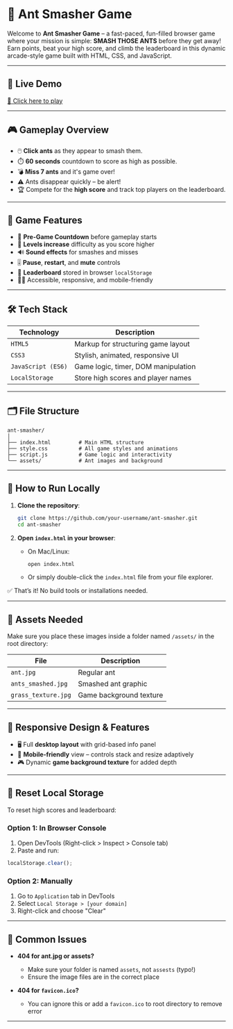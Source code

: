 # 🐜 Ant Smasher Game

Welcome to **Ant Smasher Game** – a fast-paced, fun-filled browser game where your mission is simple: **SMASH THOSE ANTS** before they get away! Earn points, beat your high score, and climb the leaderboard in this dynamic arcade-style game built with HTML, CSS, and JavaScript.

---

## 🚀 Live Demo

<a href="https://devilgod129.github.io/Ant_Smasher/" target="_blank">🔗 Click here to play</a>

---

## 🎮 Gameplay Overview

- 🖱️ **Click ants** as they appear to smash them.
- ⏱️ **60 seconds** countdown to score as high as possible.
- 💣 **Miss 7 ants** and it's game over!
- ⚠️ Ants disappear quickly – be alert!
- 🏆 Compete for the **high score** and track top players on the leaderboard.

---

## 🧠 Game Features

- 🎯 **Pre-Game Countdown** before gameplay starts
- 🧠 **Levels increase** difficulty as you score higher
- 🔊 **Sound effects** for smashes and misses
- 🎚️ **Pause**, **restart**, and **mute** controls
- 🧾 **Leaderboard** stored in browser `localStorage`
- 🧑‍🎓 Accessible, responsive, and mobile-friendly

---

## 🛠️ Tech Stack

| Technology         | Description                         |
| ------------------ | ----------------------------------- |
| `HTML5`            | Markup for structuring game layout  |
| `CSS3`             | Stylish, animated, responsive UI    |
| `JavaScript (ES6)` | Game logic, timer, DOM manipulation |
| `LocalStorage`     | Store high scores and player names  |

---

## 🗂️ File Structure

```
ant-smasher/
│
├── index.html         # Main HTML structure
├── style.css          # All game styles and animations
├── script.js          # Game logic and interactivity
└── assets/            # Ant images and background
```

---

## 🧪 How to Run Locally

1. **Clone the repository**:

   ```bash
   git clone https://github.com/your-username/ant-smasher.git
   cd ant-smasher
   ```

2. **Open `index.html` in your browser**:

   - On Mac/Linux:

     ```bash
     open index.html
     ```

   - Or simply double-click the `index.html` file from your file explorer.

✅ That’s it! No build tools or installations needed.

---

## 📁 Assets Needed

Make sure you place these images inside a folder named `/assets/` in the root directory:

| File                | Description             |
| ------------------- | ----------------------- |
| `ant.jpg`           | Regular ant             |
| `ants_smashed.jpg`  | Smashed ant graphic     |
| `grass_texture.jpg` | Game background texture |

---

## 📱 Responsive Design & Features

- 🖥️ Full **desktop layout** with grid-based info panel
- 📱 **Mobile-friendly** view – controls stack and resize adaptively
- 🎮 Dynamic **game background texture** for added depth

---

## 🔄 Reset Local Storage

To reset high scores and leaderboard:

### Option 1: In Browser Console

1. Open DevTools (Right-click > Inspect > Console tab)
2. Paste and run:

```js
localStorage.clear();
```

### Option 2: Manually

1. Go to `Application` tab in DevTools
2. Select `Local Storage > [your domain]`
3. Right-click and choose "Clear"

---

## 🐞 Common Issues

- **404 for ant.jpg or assets?**

  - Make sure your folder is named `assets`, not `assests` (typo!)
  - Ensure the image files are in the correct place

- **404 for `favicon.ico`?**

  - You can ignore this or add a `favicon.ico` to root directory to remove error

---
